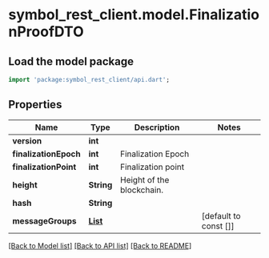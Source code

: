 # symbol_rest_client.model.FinalizationProofDTO

## Load the model package
```dart
import 'package:symbol_rest_client/api.dart';
```

## Properties
Name | Type | Description | Notes
------------ | ------------- | ------------- | -------------
**version** | **int** |  | 
**finalizationEpoch** | **int** | Finalization Epoch | 
**finalizationPoint** | **int** | Finalization point | 
**height** | **String** | Height of the blockchain. | 
**hash** | **String** |  | 
**messageGroups** | [**List<MessageGroup>**](MessageGroup.md) |  | [default to const []]

[[Back to Model list]](../README.md#documentation-for-models) [[Back to API list]](../README.md#documentation-for-api-endpoints) [[Back to README]](../README.md)


